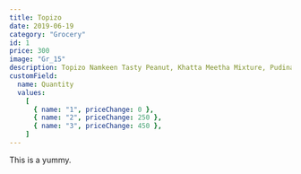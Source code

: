 ```yaml
---
title: Topizo
date: 2019-06-19
category: "Grocery"
id: 1
price: 300
image: "Gr_15"
description: Topizo Namkeen Tasty Peanut, Khatta Meetha Mixture, Pudina Chutni Bhujia, Ratlami Sev.
customField:
  name: Quantity
  values:
    [
      { name: "1", priceChange: 0 },
      { name: "2", priceChange: 250 },
      { name: "3", priceChange: 450 },
    ]
---
```


This is a yummy.
